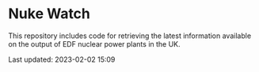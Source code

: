 # Nuke Watch

This repository includes code for retrieving the latest information available on the output of EDF nuclear power plants in the UK.

Last updated: 2023-02-02 15:09